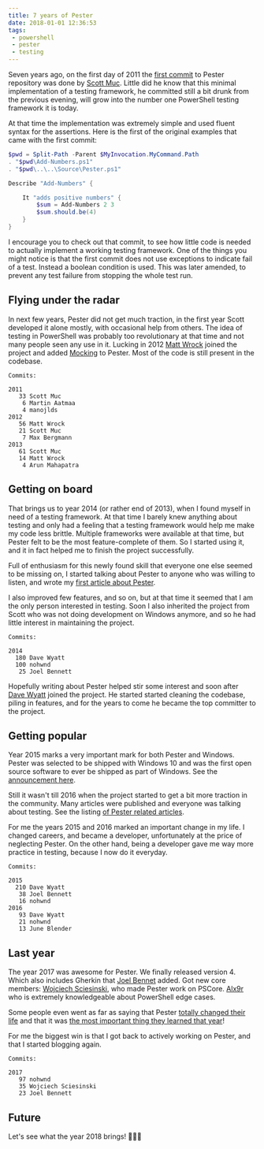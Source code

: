 ```yaml
---
title: 7 years of Pester
date: 2018-01-01 12:36:53
tags: 
 - powershell
 - pester
 - testing
---
```


Seven years ago, on the first day of 2011 the [first commit](https://github.com/pester/Pester/commit/a1d6a0e01f58375175ed090647ab8245a049f1a6) to Pester repository was done by [Scott Muc](https://twitter.com/ScottMuc). Little did he know that this minimal implementation of a testing framework, he committed still a bit drunk from the previous evening, will grow into the number one PowerShell testing framework it is today.

At that time the implementation was extremely simple and used fluent syntax for the assertions. Here is the first of the original examples that came with the first commit:

```powershell
$pwd = Split-Path -Parent $MyInvocation.MyCommand.Path
. "$pwd\Add-Numbers.ps1"
. "$pwd\..\..\Source\Pester.ps1"

Describe "Add-Numbers" {

    It "adds positive numbers" {
        $sum = Add-Numbers 2 3
        $sum.should.be(4)
    }
}
```

I encourage you to check out that commit, to see how little code is needed to actually implement a working testing framework. One of the things you might notice is that the first commit does not use exceptions to indicate fail of a test. Instead a boolean condition is used. This was later amended, to prevent any test failure from stopping the whole test run.

## Flying under the radar

In next few years, Pester did not get much traction, in the first year Scott developed it alone mostly, with occasional help from others. The idea of testing in PowerShell was probably too revolutionary at that time and not many people seen any use in it. Lucking in 2012 [Matt Wrock](https://twitter.com/mwrockx) joined the project and added [Mocking](https://github.com/pester/Pester/wiki/Mock) to Pester. Most of the code is still present in the codebase.

```text
Commits:

2011
   33 Scott Muc
    6 Martin Aatmaa
    4 manojlds
2012
   56 Matt Wrock
   21 Scott Muc
    7 Max Bergmann
2013
   61 Scott Muc
   14 Matt Wrock
    4 Arun Mahapatra
```

## Getting on board

That brings us to year 2014 (or rather end of 2013), when I found myself in need of a testing framework. At that time I barely knew anything about testing and only had a feeling that a testing framework would help me make my code less brittle. Multiple frameworks were available at that time, but Pester felt to be the most feature-complete of them. So I started using it, and it in fact helped me to finish the project successfully.

Full of enthusiasm for this newly found skill that everyone one else seemed to be missing on, I started talking about Pester to anyone who was willing to listen, and wrote my [first article about Pester](http://www.powershellmagazine.com/2014/03/12/get-started-with-pester-powershell-unit-testing-framework/). 

I also improved few features, and so on, but at that time it seemed that I am the only person interested in testing. Soon I also inherited the project from Scott who was not doing development on Windows anymore, and so he had little interest in maintaining the project.

```text
Commits:

2014
  180 Dave Wyatt
  100 nohwnd
   25 Joel Bennett
```

Hopefully writing about Pester helped stir some interest and soon after [Dave Wyatt](https://twitter.com/msh_dave) joined the project. He started started cleaning the codebase, piling in features, and for the years to come he became the top committer to the project.

## Getting popular

Year 2015 marks a very important mark for both Pester and Windows. Pester was selected to be shipped with Windows 10 and was the first open source software to ever be shipped as part of Windows. See the [announcement here](https://youtu.be/aem257PCO9c?t=17m27s).

Still it wasn't till 2016 when the project started to get a bit more traction in the community. Many articles were published and everyone was talking about testing. See the listing [of Pester related articles](https://github.com/pester/Pester/wiki/Articles-and-other-resources).

For me the years 2015 and 2016 marked an important change in my life. I changed careers, and became a developer, unfortunately at the price of neglecting Pester. On the other hand, being a developer gave me way more practice in testing, because I now do it everyday.

```text
Commits:

2015
  210 Dave Wyatt
   38 Joel Bennett
   16 nohwnd
2016
   93 Dave Wyatt
   21 nohwnd
   13 June Blender
```

## Last year

The year 2017 was awesome for Pester. We finally released version 4. Which also includes Gherkin that [Joel Bennet](https://twitter.com/Jaykul) added. Got new core members: [Wojciech Sciesinski](https://twitter.com/itpraktyk), who made Pester work on PSCore. [Alx9r](https://twitter.com/alx9r) who is extremely knowledgeable about PowerShell edge cases. 

Some people even went as far as saying that Pester [totally changed their life](https://twitter.com/cl/status/931130461111422977) and that it was [the most important thing they learned that year](https://twitter.com/FredBainbridge/status/942968510095003649)!

For me the biggest win is that I got back to actively working on Pester, and that I started blogging again.

```text
Commits:

2017
   97 nohwnd
   35 Wojciech Sciesinski
   23 Joel Bennett
```

## Future

Let's see what the year 2018 brings! 🍾🍾🍾
